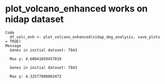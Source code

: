# plot_volcano_enhanced works on nidap dataset

    Code
      df_volc_enh <- plot_volcano_enhanced(nidap_deg_analysis, save_plots = TRUE)
    Message
      Genes in initial dataset: 7943
      
      Max y: 4.60041859457819
      
      Genes in initial dataset: 7943
      
      Max y: 4.32577808863472
      

